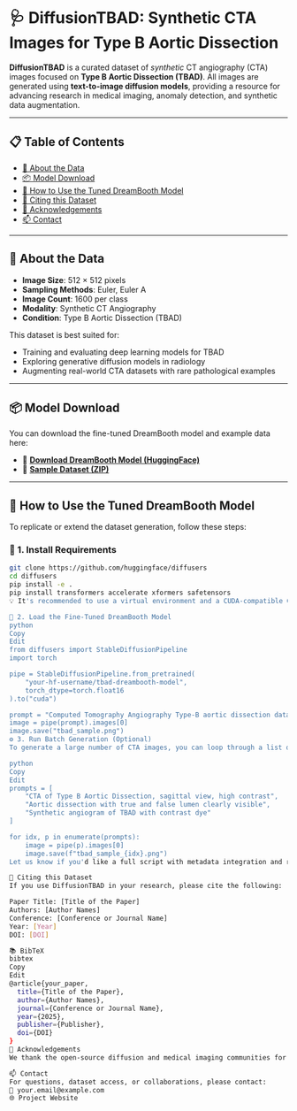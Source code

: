 # 🩺 DiffusionTBAD: Synthetic CTA Images for Type B Aortic Dissection

**DiffusionTBAD** is a curated dataset of *synthetic* CT angiography (CTA) images focused on **Type B Aortic Dissection (TBAD)**. All images are generated using **text-to-image diffusion models**, providing a resource for advancing research in medical imaging, anomaly detection, and synthetic data augmentation.

---

## 📋 Table of Contents

- [🧠 About the Data](#-about-the-data)
- [📦 Model Download](#-model-download)
- [🚀 How to Use the Tuned DreamBooth Model](#-how-to-use-the-tuned-dreambooth-model)
- [📌 Citing this Dataset](#-citing-this-dataset)
- [🙌 Acknowledgements](#-acknowledgements)
- [📫 Contact](#-contact)

---

## 🧠 About the Data

- **Image Size**: 512 × 512 pixels  
- **Sampling Methods**: Euler, Euler A  
- **Image Count**: 1600 per class  
- **Modality**: Synthetic CT Angiography  
- **Condition**: Type B Aortic Dissection (TBAD)

This dataset is best suited for:
- Training and evaluating deep learning models for TBAD
- Exploring generative diffusion models in radiology
- Augmenting real-world CTA datasets with rare pathological examples

---

## 📦 Model Download

You can download the fine-tuned DreamBooth model and example data here:

- 🔗 [**Download DreamBooth Model (HuggingFace)**](https://huggingface.co/your-model-link)  
- 📁 [**Sample Dataset (ZIP)**](https://yourwebsite.com/download/diffusion_tbad_sample.zip)

---

## 🚀 How to Use the Tuned DreamBooth Model

To replicate or extend the dataset generation, follow these steps:

### 🔧 1. Install Requirements

```bash
git clone https://github.com/huggingface/diffusers
cd diffusers
pip install -e .
pip install transformers accelerate xformers safetensors
💡 It's recommended to use a virtual environment and a CUDA-compatible GPU for faster inference.

🧪 2. Load the Fine-Tuned DreamBooth Model
python
Copy
Edit
from diffusers import StableDiffusionPipeline
import torch

pipe = StableDiffusionPipeline.from_pretrained(
    "your-hf-username/tbad-dreambooth-model",
    torch_dtype=torch.float16
).to("cuda")

prompt = "Computed Tomography Angiography Type-B aortic dissection data with true lumen"
image = pipe(prompt).images[0]
image.save("tbad_sample.png")
⚙️ 3. Run Batch Generation (Optional)
To generate a large number of CTA images, you can loop through a list of prompts or metadata tags.

python
Copy
Edit
prompts = [
    "CTA of Type B Aortic Dissection, sagittal view, high contrast",
    "Aortic dissection with true and false lumen clearly visible",
    "Synthetic angiogram of TBAD with contrast dye"
]

for idx, p in enumerate(prompts):
    image = pipe(p).images[0]
    image.save(f"tbad_sample_{idx}.png")
Let us know if you'd like a full script with metadata integration and randomization!

📌 Citing this Dataset
If you use DiffusionTBAD in your research, please cite the following:

Paper Title: [Title of the Paper]
Authors: [Author Names]
Conference: [Conference or Journal Name]
Year: [Year]
DOI: [DOI]

📚 BibTeX
bibtex
Copy
Edit
@article{your_paper,
  title={Title of the Paper},
  author={Author Names},
  journal={Conference or Journal Name},
  year={2025},
  publisher={Publisher},
  doi={DOI}
}
🙌 Acknowledgements
We thank the open-source diffusion and medical imaging communities for enabling this work. Special appreciation goes to contributors of HuggingFace, DreamBooth, and Diffusers.

📫 Contact
For questions, dataset access, or collaborations, please contact:
📧 your.email@example.com
🌐 Project Website




